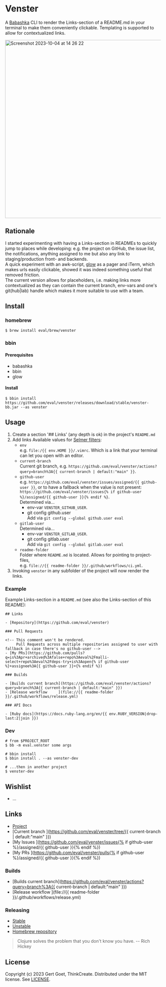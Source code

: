 # Venster

A [Babashka](https://babashka.org/) CLI to render the Links-section of a README.md in your terminal to make them conveniently clickable. Templating is supported to allow for contextualized links.

<img width="574" alt="Screenshot 2023-10-04 at 14 26 22" src="https://github.com/eval/venster/assets/290596/18ee6c58-529f-4202-8d51-f871a499be66">

## Rationale

I started experimenting with having a Links-section in READMEs to quickly jump to places while developing: e.g. the project on GitHub, the issue list, the notifications, anything assigned to me but also any link to staging/production front- and backends.  
A quick experiment with an awk-script, [glow](https://github.com/charmbracelet/glow) as a pager and iTerm, which makes urls easily clickable, showed it was indeed something useful that removed friction.  
The current version allows for placeholders, i.e. making links more contextualized as they can contain the current branch, env-vars and one's git(hub|lab) handle which makes it more suitable to use with a team.


## Install

### homebrew

``` shell
$ brew install eval/brew/venster
```

### bbin

#### Prerequisites

* babashka
* bbin
* glow

#### Install

``` shell
$ bbin install https://github.com/eval/venster/releases/download/stable/venster-bb.jar --as venster
```

## Usage

1. Create a section '## Links' (any depth is ok) in the project's `README.md`
1. Add links
   Available values for [Selmer filters](https://github.com/yogthos/Selmer?tab=readme-ov-file#built-in-filters-1):  
   - `env`  
     e.g. `file:/{{ env.HOME }}/.vimrc`. Which is a link that your terminal can let you open with an editor.
   - `current-branch`  
     Current git branch, e.g. `https://github.com/eval/venster/actions?query=branch%3A{{ current-branch | default:"main" }}`.
   - `github-user`  
     e.g. `https://github.com/eval/venster/issues/assigned/{{ github-user }}`, or
     to have a fallback when the value is not present: `https://github.com/eval/venster/issues{% if github-user %}/assigned/{{ github-user }}{% endif %}`.  
     Determined via...  
     - env-var `VENSTER_GITHUB_USER`.
     - git config github.user  
       Add via `git config --global github.user eval`
   - `gitlab-user`  
     Determined via...  
     - env-var `VENSTER_GITLAB_USER`.
     - git config gitlab.user  
       Add via `git config --global gitlab.user eval`
   - `readme-folder`  
     Folder where `README.md` is located. Allows for pointing to project-files,  
     e.g. `file://{{ readme-folder }}/.github/workflows/ci.yml`.  
1. Invoking `venster` in any subfolder of the project will now render the links.

### Example

Example Links-section in a `README.md` (see also the Links-section of this README):
```
## Links

- [Repository](https://github.com/eval/venster)

### Pull Requests

<!-- This comment won't be rendered.
     Pull Requests across multiple repositories assigned to user with fallback in case there's no github-user -->
- [My PRs](https://github.com/pulls?q=is%3Apr+archived%3Afalse+repo%3Aeval%2Fmalli-select+repo%3Aeval%2Fdeps-try+is%3Aopen{% if github-user %}+assignee%3A{{ github-user }}+{% endif %})

### Builds

- [Builds current branch](https://github.com/eval/venster/actions?query=branch%3A{{ current-branch | default:"main" }})
- [Release workflow     ](file://{{ readme-folder }}/.github/workflows/release.yml)

### API Docs

- [Ruby docs](https://docs.ruby-lang.org/en/{{ env.RUBY_VERSION|drop-last:2|join }})
```

### Dev

``` shell
# from $PROJECT_ROOT
$ bb -m eval.venster some args

# bbin install
$ bbin install . --as venster-dev

# ...then in another project
$ venster-dev
```

## Wishlist

- ...

## Links

- [Project               ](https://github.com/eval/venster)
- [Current branch        ](https://github.com/eval/venster/tree/{{ current-branch | default:"main" }})
- [My Issues             ](https://github.com/eval/venster/issues{% if github-user %}/assigned/{{ github-user }}{% endif %})
- [My PRs                ](https://github.com/eval/venster/pulls{% if github-user %}/assigned/{{ github-user }}{% endif %})

### Builds

- [Builds current branch](https://github.com/eval/venster/actions?query=branch%3A{{ current-branch | default:"main" }})
- [Release workflow     ](file://{{ readme-folder }}/.github/workflows/release.yml)


### Releasing

- [Stable](https://github.com/eval/venster/releases/tag/stable)
- [Unstable](https://github.com/eval/venster/releases/tag/unstable)
- [Homebrew repository   ](https://github.com/eval/homebrew-brew)

> Clojure solves the problem that you don't know you have. -- Rich Hickey

## License

Copyright (c) 2023 Gert Goet, ThinkCreate. Distributed under the MIT license. See [LICENSE](./LICENSE).
